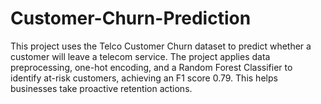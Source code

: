 # Customer-Churn-Prediction
This project uses the Telco Customer Churn dataset to predict whether a customer will leave a telecom service. The project applies data preprocessing, one-hot encoding, and a Random Forest Classifier to identify at-risk customers, achieving an F1 score 0.79. This helps businesses take proactive retention actions.
